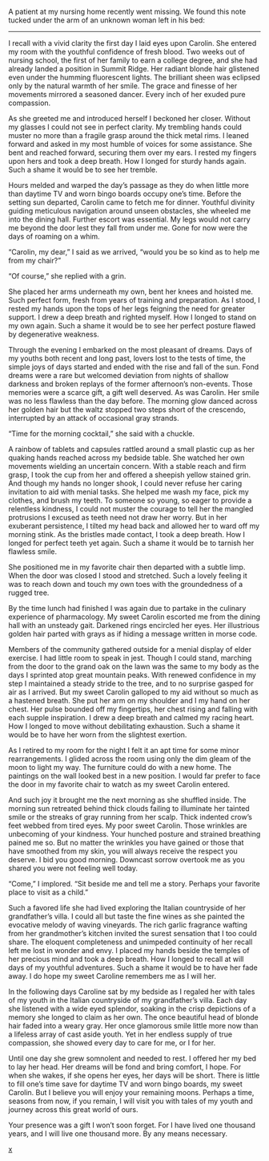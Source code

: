 A patient at my nursing home recently went missing. We found this note tucked under the arm of an unknown woman left in his bed:
________________________________________________________

I recall with a vivid clarity the first day I laid eyes upon Carolin. She entered my room with the youthful confidence of fresh blood. Two weeks out of nursing school, the first of her family to earn a college degree, and she had already landed a position in Summit Ridge. Her radiant blonde hair glistened even under the humming fluorescent lights. The brilliant sheen was eclipsed only by the natural warmth of her smile. The grace and finesse of her movements mirrored a seasoned dancer. Every inch of her exuded pure compassion. 

As she greeted me and introduced herself I beckoned her closer. Without my glasses I could not see in perfect clarity. My trembling hands could muster no more than a fragile grasp around the thick metal rims. I leaned forward and asked in my most humble of voices for some assistance. She bent and reached forward, securing them over my ears. I rested my fingers upon hers and took a deep breath. How I longed for sturdy hands again. Such a shame it would be to see her tremble.

Hours melded and warped the day’s passage as they do when little more than daytime TV and worn bingo boards occupy one’s time. Before the setting sun departed, Carolin came to fetch me for dinner. Youthful divinity guiding meticulous navigation around unseen obstacles, she wheeled me into the dining hall. Further escort was essential. My legs would not carry me beyond the door lest they fall from under me. Gone for now were the days of roaming on a whim.

“Carolin, my dear,” I said as we arrived, “would you be so kind as to help me from my chair?”

“Of course,” she replied with a grin. 

She placed her arms underneath my own, bent her knees and hoisted me. Such perfect form, fresh from years of training and preparation. As I stood, I rested my hands upon the tops of her legs feigning the need for greater support. I drew a deep breath and righted myself. How I longed to stand on my own again. Such a shame it would be to see her perfect posture flawed by degenerative weakness.

Through the evening I embarked on the most pleasant of dreams. Days of my youths both recent and long past, lovers lost to the tests of time, the simple joys of days started and ended with the rise and fall of the sun. Fond dreams were a rare but welcomed deviation from nights of shallow darkness and broken replays of the former afternoon’s non-events. Those memories were a scarce gift, a gift well deserved. As was Carolin. Her smile was no less flawless than the day before. The morning glow danced across her golden hair but the waltz stopped two steps short of the crescendo, interrupted by an attack of occasional gray strands.

“Time for the morning cocktail,” she said with a chuckle.

A rainbow of tablets and capsules rattled around a small plastic cup as her quaking hands reached across my bedside table. She watched her own movements wielding an uncertain concern. With a stable reach and firm grasp, I took the cup from her and offered a sheepish yellow stained grin. And though my hands no longer shook, I could never refuse her caring invitation to aid with menial tasks. She helped me wash my face, pick my clothes, and brush my teeth. To someone so young, so eager to provide a relentless kindness, I could not muster the courage to tell her the mangled protrusions I excused as teeth need not draw her worry. But in her exuberant persistence, I tilted my head back and allowed her to ward off my morning stink. As the bristles made contact, I took a deep breath. How I longed for perfect teeth yet again. Such a shame it would be to tarnish her flawless smile.

She positioned me in my favorite chair then departed with a subtle limp. When the door was closed I stood and stretched. Such a lovely feeling it was to reach down and touch my own toes with the groundedness of a rugged tree.

By the time lunch had finished I was again due to partake in the culinary experience of pharmacology. My sweet Carolin escorted me from the dining hall with an unsteady gait. Darkened rings encircled her eyes. Her illustrious golden hair parted with grays as if hiding a message written in morse code.

Members of the community gathered outside for a menial display of elder exercise. I had little room to speak in jest. Though I could stand, marching from the door to the grand oak on the lawn was the same to my body as the days I sprinted atop great mountain peaks. With renewed confidence in my step I maintained a steady stride to the tree, and to no surprise gasped for air as I arrived. But my sweet Carolin galloped to my aid without so much as a hastened breath. She put her arm on my shoulder and I my hand on her chest. Her pulse bounded off my fingertips, her chest rising and falling with each supple inspiration. I drew a deep breath and calmed my racing heart. How I longed to move without debilitating exhaustion. Such a shame it would be to have her worn from the slightest exertion.

As I retired to my room for the night I felt it an apt time for some minor rearrangements. I glided across the room using only the dim gleam of the moon to light my way. The furniture could do with a new home. The paintings on the wall looked best in a new position. I would far prefer to face the door in my favorite chair to watch as my sweet Carolin entered.

And such joy it brought me the next morning as she shuffled inside. The morning sun retreated behind thick clouds failing to illuminate her tainted smile or the streaks of gray running from her scalp. Thick indented crow’s feet webbed from tired eyes. My poor sweet Carolin. Those wrinkles are unbecoming of your kindness. Your hunched posture and strained breathing pained me so. But no matter the wrinkles you have gained or those that have smoothed from my skin, you will always receive the respect you deserve. I bid you good morning. Downcast sorrow overtook me as you shared you were not feeling well today.

“Come,” I implored. “Sit beside me and tell me a story. Perhaps your favorite place to visit as a child.”

Such a favored life she had lived exploring the Italian countryside of her grandfather’s villa. I could all but taste the fine wines as she painted the evocative melody of waving vineyards. The rich garlic fragrance wafting from her grandmother’s kitchen invited the surest sensation that I too could share. The eloquent completeness and unimpeded continuity of her recall left me lost in wonder and envy. I placed my hands beside the temples of her precious mind and took a deep breath. How I longed to recall at will days of my youthful adventures. Such a shame it would be to have her fade away. I do hope my sweet Caroline remembers me as I will her.

In the following days Caroline sat by my bedside as I regaled her with tales of my youth in the Italian countryside of my grandfather’s villa. Each day she listened with a wide eyed splendor, soaking in the crisp depictions of a memory she longed to claim as her own. The once beautiful head of blonde hair faded into a weary gray. Her once glamorous smile little more now than a lifeless array of cast aside youth. Yet in her endless supply of true compassion, she showed every day to care for me, or I for her. 

Until one day she grew somnolent and needed to rest. I offered her my bed to lay her head. Her dreams will be fond and bring comfort, I hope. For when she wakes, if she opens her eyes, her days will be short. There is little to fill one’s time save for daytime TV and worn bingo boards, my sweet Carolin. But I believe you will enjoy your remaining moons. Perhaps a time, seasons from now, if you remain, I will visit you with tales of my youth and journey across this great world of ours.

Your presence was a gift I won’t soon forget. For I have lived one thousand years, and I will live one thousand more. By any means necessary.

[x](https://brlouisauthor.com/)